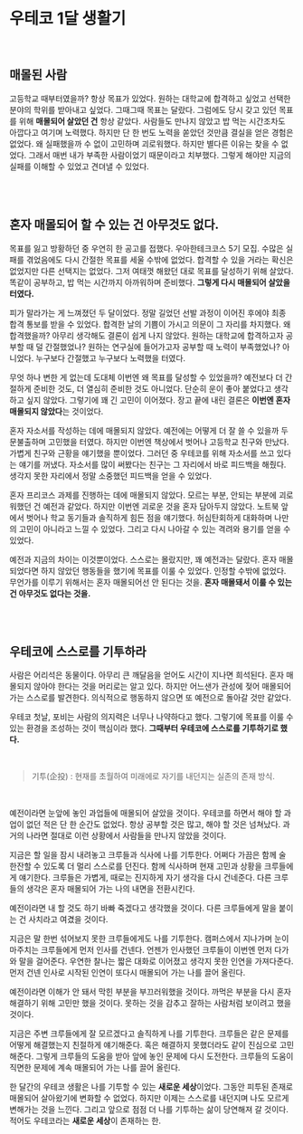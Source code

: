 # 우테코 1달 생활기

<br>

## 매몰된 사람

고등학교 때부터였을까? 항상 목표가 있었다.
원하는 대학교에 합격하고 싶었고 선택한 분야의 학위를 받아내고 싶었다.
그때그때 목표는 달랐다.
그럼에도 당시 갖고 있던 목표를 위해 **매몰되어 살았던 건** 항상 같았다.
사람들도 만나지 않았고 밥 먹는 시간조차도 아깝다고 여기며 노력했다.
하지만 단 한 번도 노력을 쏟았던 것만큼 결실을 얻은 경험은 없었다.
왜 실패했을까 수 없이 고민하며 괴로워했다.
하지만 별다른 이유는 찾을 수 없었다.
그래서 매번 내가 부족한 사람이었기 때문이라고 치부했다.
그렇게 해야만 지금의 실패를 이해할 수 있었고 견뎌낼 수 있었다.

<br><br>

## 혼자 매몰되어 할 수 있는 건 아무것도 없다.

목표를 잃고 방황하던 중 우연히 한 공고를 접했다.
우아한테크코스 5기 모집.
수많은 실패를 겪었음에도 다시 간절한 목표를 세울 수밖에 없었다.
합격할 수 있을 거라는 확신은 없었지만 다른 선택지는 없었다.
그저 여태껏 해왔던 대로 목표를 달성하기 위해 살았다.
똑같이 공부하고, 밥 먹는 시간까지 아까워하며 준비했다.
**그렇게 다시 매몰되어 살았을 터였다.**

피가 말라가는 게 느껴졌던 두 달이었다.
정말 길었던 선발 과정이 이어진 후에야 최종 합격 통보를 받을 수 있었다.
합격한 날의 기쁨이 가시고 의문이 그 자리를 차지했다.
왜 합격했을까? 아무리 생각해도 결론이 쉽게 나지 않았다.
원하는 대학교에 합격하고자 공부할 때 덜 간절했었나?
원하는 연구실에 들어가고자 공부할 때 노력이 부족했었나?
아니었다. 누구보다 간절했고 누구보다 노력했을 터였다.

무엇 하나 변한 게 없는데 도대체 이번엔 왜 목표를 달성할 수 있었을까?
예전보다 더 간절하게 준비한 것도, 더 열심히 준비한 것도 아니었다.
단순히 운이 좋아 붙었다고 생각하고 싶지 않았다.
그렇기에 꽤 긴 고민이 이어졌다.
장고 끝에 내린 결론은 **이번엔 혼자 매몰되지 않았다**는 것이었다.

혼자 자소서를 작성하는 데에 매몰되지 않았다.
예전에는 어떻게 더 잘 쓸 수 있을까 두문불출하며 고민했을 터였다.
하지만 이번엔 책상에서 벗어나 고등학교 친구와 만났다.
가볍게 친구와 근황을 얘기했을 뿐이었다.
그러던 중 우테코를 위해 자소서를 쓰고 있다는 얘기를 꺼냈다.
자소서를 많이 써봤다는 친구는 그 자리에서 바로 피드백을 해줬다.
생각지 못한 자리에서 정말 소중했던 피드백을 얻을 수 있었다.

혼자 프리코스 과제를 진행하는 데에 매몰되지 않았다.
모르는 부분, 안되는 부분에 괴로워했던 건 예전과 같았다.
하지만 이번엔 괴로운 것을 혼자 담아두지 않았다.
노트북 앞에서 벗어나 학교 동기들과 솔직하게 힘든 점을 얘기했다.
허심탄회하게 대화하며 나만의 고민이 아니라고 느낄 수 있었다.
그리고 다시 나아갈 수 있는 격려와 용기를 얻을 수 있었다.

예전과 지금의 차이는 이것뿐이었다.
스스로는 몰랐지만, 꽤 예전과는 달랐다.
혼자 매몰되었다면 하지 않았던 행동들을 했기에 목표를 이룰 수 있었다.
인정할 수밖에 없었다.
무언가를 이루기 위해서는 혼자 매몰되어선 안 된다는 것을.
**혼자 매몰돼서 이룰 수 있는 건 아무것도 없다는 것을.**

<br><br>

## 우테코에 스스로를 기투하라

사람은 어리석은 동물이다.
아무리 큰 깨달음을 얻어도 시간이 지나면 희석된다.
혼자 매몰되지 않아야 한다는 것을 머리로는 알고 있다.
하지만 어느샌가 관성에 젖어 매몰되어 가는 스스로를 발견한다.
의식적으로 행동하지 않으면 또 예전으로 돌아갈 것만 같았다.

우테코 첫날, 포비는 사람의 의지력은 너무나 나약하다고 했다.
그렇기에 목표를 이룰 수 있는 환경을 조성하는 것이 핵심이라 했다.
**그때부터 우테코에 스스로를 기투하기로 했다.**

<br>

> 기투(企投) : 현재를 초월하여 미래에로 자기를 내던지는 실존의 존재 방식.

<br>

예전이라면 눈앞에 놓인 과업들에 매몰되어 살았을 것이다.
우테코를 하면서 해야 할 과업이 없던 적은 단 한 순간도 없었다.
항상 공부할 것은 많고, 해야 할 것은 넘쳐났다.
과거의 나라면 절대로 이런 상황에서 사람들을 만나지 않았을 것이다.

지금은 할 일을 잠시 내려놓고 크루들과 식사에 나를 기투한다.
어쩌다 가끔은 함께 술 한잔할 수 있도록 더 멀리 스스로를 던진다.
함께 식사하며 현재 고민과 상황을 크루들에게 얘기한다.
크루들은 가볍게, 때로는 진지하게 자기 생각을 다시 건네준다.
다른 크루들의 생각은 혼자 매몰되어 가는 나의 내면을 전환시킨다.

예전이라면 내 할 것도 하기 바빠 죽겠다고 생각했을 것이다.
다른 크루들에게 말을 붙이는 건 사치라고 여겼을 것이다.

지금은 말 한번 섞어보지 못한 크루들에게도 나를 기투한다.
캠퍼스에서 지나가며 눈이 마주치는 크루들에게 먼저 인사를 건넨다.
언젠가 인사했던 크루들이 이번엔 먼저 다가와 말을 걸어준다.
우연한 찰나는 짧은 대화로 이어졌고 생각지 못한 인연을 가져다준다.
먼저 건넨 인사로 시작된 인연이 또다시 매몰되어 가는 나를 끌어 올린다.

예전이라면 이해가 안 돼서 막힌 부분을 부끄러워했을 것이다.
까먹은 부분을 다시 혼자 해결하기 위해 고민만 했을 것이다.
못하는 것을 감추고 잘하는 사람처럼 보이려고 했을 것이다.

지금은 주변 크루들에게 잘 모르겠다고 솔직하게 나를 기투한다.
크루들은 같은 문제를 어떻게 해결했는지 친절하게 얘기해준다.
혹은 해결하지 못했더라도 같이 진심으로 고민해준다.
그렇게 크루들의 도움을 받아 앞에 놓인 문제에 다시 도전한다.
크루들의 도움이 직면한 문제에 계속 매몰되어 가는 나를 끌어 올린다.

한 달간의 우테코 생활은 나를 기투할 수 있는 **새로운 세상**이었다.
그동안 피투된 존재로 매몰되어 살아왔기에 변화할 수 없었다.
하지만 이제는 스스로를 내던지며 나도 모르게 변해가는 것을 느낀다.
그리고 앞으로 점점 더 나를 기투하는 삶이 당연해져 갈 것이다.
적어도 우테코라는 **새로운 세상**이 존재하는 한.
